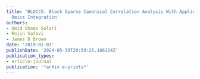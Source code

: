 ```yaml
---
title: 'BLOCCS: Block Sparse Canonical Correlation Analysis With Application To Interpretable
  Omics Integration'
authors:
- Omid Shams Solari
- Rojin Safavi
- James B Brown
date: '2019-01-01'
publishDate: '2024-05-30T20:59:25.186124Z'
publication_types:
- article-journal
publication: '*arXiv e-prints*'
---
```

